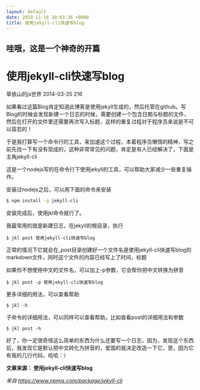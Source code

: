 ```yaml
---
layout: default
date: 2018-11-16 10:03:26 +0800
title: 使用jekyll-cli快速写blog
---
```


## 哇哦，这是一个神奇的开篇

# 使用jekyll-cli快速写blog
草依山的js世界 2014-03-25 216 

如果看过这篇Blog肯定知道此博客是使用jekyll生成的，然后托管在github。写Blog的时候会发现新建一个日志的时候，需要创建一个包含日期与标题的文件，然后在打开的文件里还需要再次写入标题，这样的重复过程对于程序员来说是不可以容忍的！

于是我打算写一个命令行的工具，来加速这个过程，本着程序员懒惰的精神，写之前先找一下有没有现成的，这种非常常见的问题，肯定是有人已经解决了，下面是主角jekyll-cli

这是一个nodejs写的在命令行下使用jekyll的工具，可以帮助大家减少一些重复操作。

安装过nodejs之后，可以用下面的命令来安装
```bash
$ npm install -g jekyll-cli
```
安装完成后，使用jkl命令就行了。

我最常用的就是新建日志，在jekyll的根目录，执行

    $ jkl post 使用jekyll-cli快速写blog
正常的情况下它就会在_post目录创建好一个文件名是使用jekyll-cli快速写blog的markdown文件，同时这个文件的内容已经写上了时间，标题

如果你不想使用中文的文件名，可以加上-p参数，它会帮你把中文转换为拼音

    $ jkl post -p 使用jekyll-cli快速写blog
更多详细的用法，可以查看帮助

    $ jkl -h
子命令的详细用法，可以同样可以查看帮助，比如查看post的详细用法和参数

    $ jkl post -h
好了，你一定很奇怪这么简单的东西为什么还要写一个日志，因为，发现这个东西后，我发现它是默认把中文转化为拼音的，爱国的我决定改造一下它，恩，因为它有我的几行代码，哈哈：）


**文章来源： 使用jekyll-cli快速写blog**

*来自 <https://www.npmjs.com/package/jekyll-cli>*